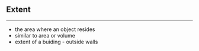 ## Extent 

----

  - the area where an object resides
  - similar to area or volume
  - extent of a buiding - outside walls
